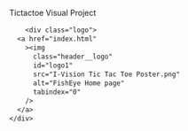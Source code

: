 Tictactoe Visual Project

        <div class="logo">
      <a href="index.html"
        ><img
          class="header__logo"
          id="logo1"
          src="I-Vision Tic Tac Toe Poster.png"
          alt="FishEye Home page"
          tabindex="0"
        />
      </a>
    </div>
